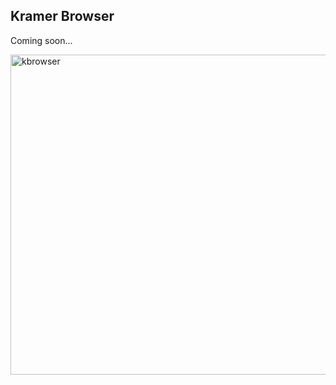## Kramer Browser

Coming soon...

<img width="512" height="512" alt="kbrowser" src="https://github.com/user-attachments/assets/cad836c7-32fa-4291-9dc6-26ec1a80cb44" />
